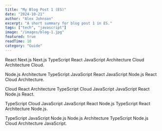 ```yaml
---
title: "My Blog Post 1 (ES)"
date: "2024-10-21"
author: "Alex Johnson"
excerpt: "A short summary for blog post 1 in ES."
tags: ["tech", "javascript"]
image: "/images/blog-1.jpg"
featured: true
readTime: 10
category: "Guide"
---
```


React Next.js Next.js TypeScript React JavaScript Architecture Cloud Architecture Cloud.

Node.js Architecture TypeScript JavaScript React JavaScript Node.js React Cloud Architecture.

Cloud React Architecture TypeScript Cloud JavaScript JavaScript React Node.js React.

TypeScript Cloud JavaScript JavaScript React Node.js TypeScript React Architecture Node.js.

TypeScript JavaScript Node.js Node.js Architecture TypeScript Node.js Cloud Architecture JavaScript.
